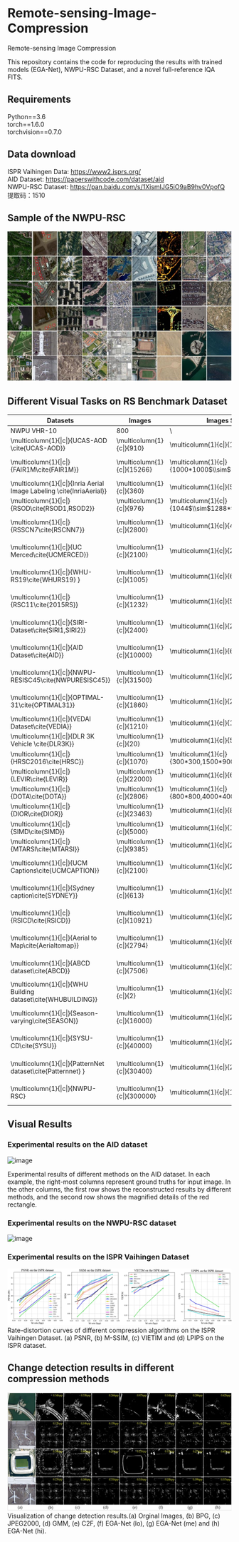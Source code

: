 # Remote-sensing-Image-Compression
Remote-sensing Image Compression


This repository contains the code for reproducing the results with trained models (EGA-Net), NWPU-RSC Dataset, and a novel full-reference IQA FITS.

## Requirements

Python==3.6  
torch==1.6.0  
torchvision==0.7.0

  
## Data download  
  ISPR Vaihingen Data: https://www2.isprs.org/  
  AID Dataset: https://paperswithcode.com/dataset/aid  
  NWPU-RSC Dataset: https://pan.baidu.com/s/1XismIJG5iO9aB9hv0VpofQ 
提取码：1510 

## Sample of the NWPU-RSC
  
![image](https://github.com/Chenxi1510/Remote-sensing-Image-Compression/blob/main/Image/data.JPG)


## Different Visual Tasks on RS Benchmark Dataset

| Datasets                                                            |Images | Images Size                  | Categories | Image format | Objective task   |
|-----------------------------------------------------------------------------------------------------|-------------------------------------|-------------------------------------------------------------|-----------------------------------------|-------------------------------------------|------------------------------------------------|
| NWPU VHR\-10 | 800   | \                              | 10        | .JPG        | Detection        |
| \\multicolumn\{1\}\{\|c\|\}\{UCAS\-AOD \\cite\{UCAS\-AOD\}\}                                        | \\multicolumn\{1\}\{c\|\}\{910\}    | \\multicolumn\{1\}\{c\|\}\{1280\*659\}                      | \\multicolumn\{1\}\{c\|\}\{2\}          | \\multicolumn\{1\}\{c\|\}\{\.PNG\}        | \\multicolumn\{1\}\{c\|\}\{Detection\}         |
| \\multicolumn\{1\}\{\|c\|\}\{FAIR1M\\cite\{FAIR1M\}\}                                               | \\multicolumn\{1\}\{c\|\}\{15266\}  | \\multicolumn\{1\}\{c\|\}\{1000\*1000$\\sim$10000\*10000\}  | \\multicolumn\{1\}\{c\|\}\{5\}          | \\multicolumn\{1\}\{c\|\}\{\}             | \\multicolumn\{1\}\{c\|\}\{recognition\}       |
| \\multicolumn\{1\}\{\|c\|\}\{Inria Aerial Image Labeling \\cite\{InriaAerial\}\}                    | \\multicolumn\{1\}\{c\|\}\{360\}    | \\multicolumn\{1\}\{c\|\}\{5000\*5000\}                     | \\multicolumn\{1\}\{c\|\}\{2\}          | \\multicolumn\{1\}\{c\|\}\{\.Geotiff\}    | \\multicolumn\{1\}\{c\|\}\{Detection\}         |
| \\multicolumn\{1\}\{\|c\|\}\{RSOD\\cite\{RSOD1,RSOD2\}\}                                            | \\multicolumn\{1\}\{c\|\}\{976\}    | \\multicolumn\{1\}\{c\|\}\{1044$\\sim$1288\*915$\\sim$992\} | \\multicolumn\{1\}\{c\|\}\{4\}          | \\multicolumn\{1\}\{c\|\}\{\.JPG\}        | \\multicolumn\{1\}\{c\|\}\{Detection\}         |
| \\multicolumn\{1\}\{\|c\|\}\{RSSCN7\\cite\{RSCNN7\}\}                                               | \\multicolumn\{1\}\{c\|\}\{2800\}   | \\multicolumn\{1\}\{c\|\}\{400\*400\}                       | \\multicolumn\{1\}\{c\|\}\{7\}          | \\multicolumn\{1\}\{c\|\}\{\.JPG\}        | \\multicolumn\{1\}\{c\|\}\{Classification\}    |
| \\multicolumn\{1\}\{\|c\|\}\{UC Merced\\cite\{UCMERCED\}\}                                          | \\multicolumn\{1\}\{c\|\}\{2100\}   | \\multicolumn\{1\}\{c\|\}\{256\*256\}                       | \\multicolumn\{1\}\{c\|\}\{21\}         | \\multicolumn\{1\}\{c\|\}\{\.PNG\}        | \\multicolumn\{1\}\{c\|\}\{Classification\}    |
| \\multicolumn\{1\}\{\|c\|\}\{WHU\-RS19\\cite\{WHURS19\} \}                                          | \\multicolumn\{1\}\{c\|\}\{1005\}   | \\multicolumn\{1\}\{c\|\}\{600\*600\}                       | \\multicolumn\{1\}\{c\|\}\{19\}         | \\multicolumn\{1\}\{c\|\}\{\.TIFF\}       | \\multicolumn\{1\}\{c\|\}\{Classification\}    |
| \\multicolumn\{1\}\{\|c\|\}\{RSC11\\cite\{2015RS\}\}                                                | \\multicolumn\{1\}\{c\|\}\{1232\}   | \\multicolumn\{1\}\{c\|\}\{500\*500\}                       | \\multicolumn\{1\}\{c\|\}\{11\}         | \\multicolumn\{1\}\{c\|\}\{\.TIFF\}       | \\multicolumn\{1\}\{c\|\}\{Classification\}    |
| \\multicolumn\{1\}\{\|c\|\}\{SIRI\-Dataset\\cite\{SIRI1,SIRI2\}\}                                   | \\multicolumn\{1\}\{c\|\}\{2400\}   | \\multicolumn\{1\}\{c\|\}\{200\*200\}                       | \\multicolumn\{1\}\{c\|\}\{12\}         | \\multicolumn\{1\}\{c\|\}\{\.TIFF\}       | \\multicolumn\{1\}\{c\|\}\{Classification\}    |
| \\multicolumn\{1\}\{\|c\|\}\{AID Dataset\\cite\{AID\}\}                                             | \\multicolumn\{1\}\{c\|\}\{10000\}  | \\multicolumn\{1\}\{c\|\}\{600\*600\}                       | \\multicolumn\{1\}\{c\|\}\{30\}         | \\multicolumn\{1\}\{c\|\}\{\.JPG\}        | \\multicolumn\{1\}\{c\|\}\{Classification\}    |
| \\multicolumn\{1\}\{\|c\|\}\{NWPU\-RESISC45\\cite\{NWPURESISC45\}\}                                 | \\multicolumn\{1\}\{c\|\}\{31500\}  | \\multicolumn\{1\}\{c\|\}\{256\*256\}                       | \\multicolumn\{1\}\{c\|\}\{45\}         | \\multicolumn\{1\}\{c\|\}\{\.JPG\}        | \\multicolumn\{1\}\{c\|\}\{Classification\}    |
| \\multicolumn\{1\}\{\|c\|\}\{OPTIMAL\-31\\cite\{OPTIMAL31\}\}                                       | \\multicolumn\{1\}\{c\|\}\{1860\}   | \\multicolumn\{1\}\{c\|\}\{256\*256\}                       | \\multicolumn\{1\}\{c\|\}\{31\}         | \\multicolumn\{1\}\{c\|\}\{\.JPG\}        | \\multicolumn\{1\}\{c\|\}\{Classification\}    |
| \\multicolumn\{1\}\{\|c\|\}\{VEDAI Dataset\\cite\{VEDIA\}\}                                         | \\multicolumn\{1\}\{c\|\}\{1210\}   | \\multicolumn\{1\}\{c\|\}\{1024\*1024\}                     | \\multicolumn\{1\}\{c\|\}\{9\}          | \\multicolumn\{1\}\{c\|\}\{\.PNG\}        | \\multicolumn\{1\}\{c\|\}\{Detection\}         |
| \\multicolumn\{1\}\{\|c\|\}\{DLR 3K Vehicle \\cite\{DLR3K\}\}                                       | \\multicolumn\{1\}\{c\|\}\{20\}     | \\multicolumn\{1\}\{c\|\}\{5616\*3744\}                     | \\multicolumn\{1\}\{c\|\}\{2\}          | \\multicolumn\{1\}\{c\|\}\{\.JPG\}        | \\multicolumn\{1\}\{c\|\}\{Detection\}         |
| \\multicolumn\{1\}\{\|c\|\}\{HRSC2016\\cite\{HRSC\}\}                                               | \\multicolumn\{1\}\{c\|\}\{1070\}   | \\multicolumn\{1\}\{c\|\}\{300\*300,1500\*900\}             | \\multicolumn\{1\}\{c\|\}\{1\}          | \\multicolumn\{1\}\{c\|\}\{\.BMP\}        | \\multicolumn\{1\}\{c\|\}\{Detection\}         |
| \\multicolumn\{1\}\{\|c\|\}\{LEVIR\\cite\{LEVIR\}\}                                                 | \\multicolumn\{1\}\{c\|\}\{22000\}  | \\multicolumn\{1\}\{c\|\}\{600\*800\}                       | \\multicolumn\{1\}\{c\|\}\{3\}          | \\multicolumn\{1\}\{c\|\}\{\}             | \\multicolumn\{1\}\{c\|\}\{Detection\}         |
| \\multicolumn\{1\}\{\|c\|\}\{DOTA\\cite\{DOTA\}\}                                                   | \\multicolumn\{1\}\{c\|\}\{2806\}   | \\multicolumn\{1\}\{c\|\}\{800\*800,4000\*4000\}            | \\multicolumn\{1\}\{c\|\}\{15\}         | \\multicolumn\{1\}\{c\|\}\{\.PNG\}        | \\multicolumn\{1\}\{c\|\}\{Detection\}         |
| \\multicolumn\{1\}\{\|c\|\}\{DIOR\\cite\{DIOR\}\}                                                   | \\multicolumn\{1\}\{c\|\}\{23463\}  | \\multicolumn\{1\}\{c\|\}\{800\*800\}                       | \\multicolumn\{1\}\{c\|\}\{20\}         | \\multicolumn\{1\}\{c\|\}\{\.JPG\}        | \\multicolumn\{1\}\{c\|\}\{Detection\}         |
| \\multicolumn\{1\}\{\|c\|\}\{SIMD\\cite\{SIMD\}\}                                                   | \\multicolumn\{1\}\{c\|\}\{5000\}   | \\multicolumn\{1\}\{c\|\}\{1024\*768\}                      | \\multicolumn\{1\}\{c\|\}\{15\}         | \\multicolumn\{1\}\{c\|\}\{\.JPG\}        | \\multicolumn\{1\}\{c\|\}\{Detection\}         |
| \\multicolumn\{1\}\{\|c\|\}\{MTARSI\\cite\{MTARSI\}\}                                               | \\multicolumn\{1\}\{c\|\}\{9385\}   | \\multicolumn\{1\}\{c\|\}\{256\*256\}                       | \\multicolumn\{1\}\{c\|\}\{3\}          | \\multicolumn\{1\}\{c\|\}\{\}             | \\multicolumn\{1\}\{c\|\}\{Detection\}         |
| \\multicolumn\{1\}\{\|c\|\}\{UCM Captions\\cite\{UCMCAPTION\}\}                                     | \\multicolumn\{1\}\{c\|\}\{2100\}   | \\multicolumn\{1\}\{c\|\}\{256\*256\}                       | \\multicolumn\{1\}\{c\|\}\{5\}          | \\multicolumn\{1\}\{c\|\}\{\.PNG\}        | \\multicolumn\{1\}\{c\|\}\{Image Caption\}     |
| \\multicolumn\{1\}\{\|c\|\}\{Sydney caption\\cite\{SYDNEY\}\}                                       | \\multicolumn\{1\}\{c\|\}\{613\}    | \\multicolumn\{1\}\{c\|\}\{500\*500\}                       | \\multicolumn\{1\}\{c\|\}\{5\}          | \\multicolumn\{1\}\{c\|\}\{\.PNG\}        | \\multicolumn\{1\}\{c\|\}\{Image Caption\}     |
| \\multicolumn\{1\}\{\|c\|\}\{RSICD\\cite\{RSICD\}\}                                                 | \\multicolumn\{1\}\{c\|\}\{10921\}  | \\multicolumn\{1\}\{c\|\}\{224\*224\}                       | \\multicolumn\{1\}\{c\|\}\{5\}          | \\multicolumn\{1\}\{c\|\}\{\.PNG\}        | \\multicolumn\{1\}\{c\|\}\{Image Caption\}     |
| \\multicolumn\{1\}\{\|c\|\}\{Aerial to Map\\cite\{Aerialtomap\}\}                                   | \\multicolumn\{1\}\{c\|\}\{2794\}   | \\multicolumn\{1\}\{c\|\}\{600\*600\}                       | \\multicolumn\{1\}\{c\|\}\{2\}          | \\multicolumn\{1\}\{c\|\}\{\}             | \\multicolumn\{1\}\{c\|\}\{Style transfer\}    |
| \\multicolumn\{1\}\{\|c\|\}\{ABCD dataset\\cite\{ABCD\}\}                                           | \\multicolumn\{1\}\{c\|\}\{7506\}   | \\multicolumn\{1\}\{c\|\}\{160\*160\}                       | \\multicolumn\{1\}\{c\|\}\{1\}          | \\multicolumn\{1\}\{c\|\}\{\}             | \\multicolumn\{1\}\{c\|\}\{Change detection\}  |
| \\multicolumn\{1\}\{\|c\|\}\{WHU Building dataset\\cite\{WHUBUILDING\}\}                            | \\multicolumn\{1\}\{c\|\}\{2\}      | \\multicolumn\{1\}\{c\|\}\{32207\*15354\}                   | \\multicolumn\{1\}\{c\|\}\{1\}          | \\multicolumn\{1\}\{c\|\}\{\}             | \\multicolumn\{1\}\{c\|\}\{Change detection\}  |
| \\multicolumn\{1\}\{\|c\|\}\{Season\-varying\\cite\{SEASON\}\}                                      | \\multicolumn\{1\}\{c\|\}\{16000\}  | \\multicolumn\{1\}\{c\|\}\{256\*256\}                       | \\multicolumn\{1\}\{c\|\}\{1\}          | \\multicolumn\{1\}\{c\|\}\{\}             | \\multicolumn\{1\}\{c\|\}\{Change detection\}  |
| \\multicolumn\{1\}\{\|c\|\}\{SYSU\-CD\\cite\{SYSU\}\}                                               | \\multicolumn\{1\}\{c\|\}\{40000\}  | \\multicolumn\{1\}\{c\|\}\{256\*256\}                       | \\multicolumn\{1\}\{c\|\}\{1\}          | \\multicolumn\{1\}\{c\|\}\{\}             | \\multicolumn\{1\}\{c\|\}\{Change detection\}  |
| \\multicolumn\{1\}\{\|c\|\}\{PatternNet dataset\\cite\{Patternnet\} \}                              | \\multicolumn\{1\}\{c\|\}\{30400\}  | \\multicolumn\{1\}\{c\|\}\{256\*256\}                       | \\multicolumn\{1\}\{c\|\}\{38\}         | \\multicolumn\{1\}\{c\|\}\{\}             | \\multicolumn\{1\}\{c\|\}\{Change detection\}  |
| \\multicolumn\{1\}\{\|c\|\}\{NWPU\-RSC\}                                                            | \\multicolumn\{1\}\{c\|\}\{300000\} | \\multicolumn\{1\}\{c\|\}\{1024\*1024\}                     | \\multicolumn\{1\}\{c\|\}\{35\}         | \\multicolumn\{1\}\{c\|\}\{\.PNG\}        | \\multicolumn\{1\}\{c\|\}\{Image Compression\} |



## Visual Results 
### Experimental results on the AID dataset
![image](https://github.com/Chenxi1510/Remote-sensing-Image-Compression/blob/main/Image/AID.png)

Experimental results of different methods on the AID dataset. In each example, the right-most columns represent ground truths for input image. In the other columns, the first row shows the reconstructed results by different methods, and the second row shows the magnified details of the red rectangle.


### Experimental results on the NWPU-RSC dataset
![image](https://github.com/Chenxi1510/Remote-sensing-Image-Compression/blob/main/Image/NWPU-RSC.png)

### Experimental results on the ISPR Vaihingen Dataset
![image](https://github.com/Chenxi1510/Remote-sensing-Image-Compression/blob/main/Image/ISPRresult.png)
Rate-distortion curves of different compression algorithms on the ISPR Vaihingen Dataset. (a) PSNR,  (b) M-SSIM, (c) VIETIM and (d) LPIPS  on the ISPR dataset.



##  Change detection results in different compression methods
![image](https://github.com/Chenxi1510/Remote-sensing-Image-Compression/blob/main/Image/change_detection.JPG)
Visualization of change detection results.(a) Orginal Images, (b) BPG, (c) JPEG2000, (d) GMM, (e) C2F, (f) EGA-Net (lo), (g) EGA-Net (me) and (h) EGA-Net (hi).



